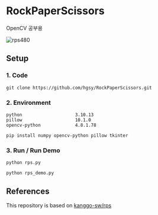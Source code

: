 # RockPaperScissors
OpenCV 공부용

![rps480](https://github.com/user-attachments/assets/546975b2-1fb9-41c4-b322-f6b5e79faee7)

## Setup
### 1. Code
```
git clone https://github.com/hgsy/RockPaperScissors.git
```

### 2. Environment
```
python                    3.10.13
pillow                    10.1.0
opencv-python             4.8.1.78
```

```
pip install numpy opencv-python pillow tkinter
```

### 3. Run / Run Demo

```
python rps.py
```
```
python rps_demo.py
```


## References
This repository is based on [kanggo-sw/rps](https://github.com/kanggo-sw/rps)
